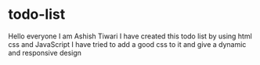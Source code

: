 # todo-list
Hello everyone I am Ashish Tiwari I have created this todo list by using html css and JavaScript I have tried to add a good css to it and give a dynamic and responsive design 
